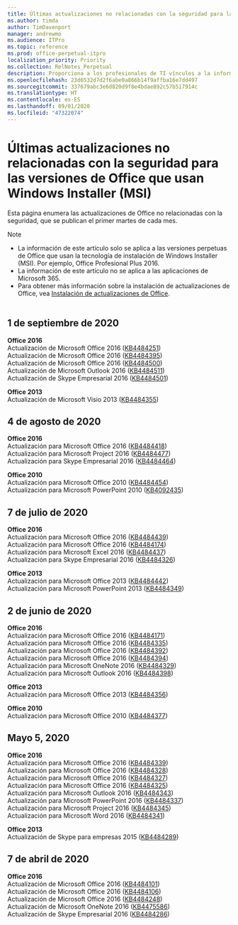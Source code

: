 ```yaml
---
title: Últimas actualizaciones no relacionadas con la seguridad para las versiones de Office que usan Windows Installer (MSI)
ms.author: timda
author: TimDavenport
manager: andrewmo
ms.audience: ITPro
ms.topic: reference
ms.prod: office-perpetual-itpro
localization_priority: Priority
ms.collection: RelNotes_Perpetual
description: Proporciona a los profesionales de TI vínculos a la información de las últimas actualizaciones no relacionadas con la seguridad de las versiones perpetuas de Office 2016, Office 2013 y Office 2010.
ms.openlocfilehash: 23d6532d7d2f6abe0a866b14f9affba16e7dd497
ms.sourcegitcommit: 337679abc3e6d820d9f8e4bdae892c57b517914c
ms.translationtype: HT
ms.contentlocale: es-ES
ms.lasthandoff: 09/01/2020
ms.locfileid: "47322074"
---
```

# <a name="latest-non-security-updates-for-versions-of-office-that-use-windows-installer-msi"></a>Últimas actualizaciones no relacionadas con la seguridad para las versiones de Office que usan Windows Installer (MSI)

Esta página enumera las actualizaciones de Office no relacionadas con la seguridad, que se publican el primer martes de cada mes.

> [!NOTE]
> - La información de este artículo solo se aplica a las versiones perpetuas de Office que usan la tecnología de instalación de Windows Installer (MSI). Por ejemplo, Office Profesional Plus 2016.
> - La información de este artículo no se aplica a las aplicaciones de Microsoft 365.
> - Para obtener más información sobre la instalación de actualizaciones de Office, vea [Instalación de actualizaciones de Office](https://support.office.com/article/2ab296f3-7f03-43a2-8e50-46de917611c5).
<br/><br/>

## <a name="september-1-2020"></a>1 de septiembre de 2020
**Office 2016**<br/>
Actualización de Microsoft Office 2016 ([KB4484251](https://support.microsoft.com/help/4484251))<br/>
Actualización de Microsoft Office 2016 ([KB4484395](https://support.microsoft.com/help/4484395))<br/> Actualización de Microsoft Office 2016 ([KB4484500](https://support.microsoft.com/help/4484500)) <br/>
Actualización de Microsoft Outlook 2016 ([KB4484511](https://support.microsoft.com/help/4484511)) <br/>
Actualización de Skype Empresarial 2016 ([KB4484501](https://support.microsoft.com/help/4484501)) <br/>

**Office 2013**<br/>
Actualización de Microsoft Visio 2013 ([KB4484355](https://support.microsoft.com/help/4484355))<br/>

## <a name="august-4-2020"></a>4 de agosto de 2020

**Office 2016**<br/>
Actualización para Microsoft Office 2016 ([KB4484418](https://support.microsoft.com/help/4484418))<br/> Actualización para Microsoft Project 2016 ([KB4484477](https://support.microsoft.com/help/4484477))<br/>
Actualización para Skype Empresarial 2016 ([KB4484464](https://support.microsoft.com/help/4484464))<br/> 

**Office 2010**<br/>
Actualización para Microsoft Office 2010 ([KB4484454](https://support.microsoft.com/help/4484454))<br/> Actualización para Microsoft PowerPoint 2010 ([KB4092435](https://support.microsoft.com/help/4092435))<br/> 

## <a name="july-7-2020"></a>7 de julio de 2020

**Office 2016**<br/>
Actualización para Microsoft Office 2016 ([KB4484439](https://support.microsoft.com/help/4484439))<br/> Actualización para Microsoft Office 2016 ([KB4484174](https://support.microsoft.com/help/4484174))<br/> Actualización para Microsoft Excel 2016 ([KB4484437](https://support.microsoft.com/help/4484437))<br/>
Actualización para Skype Empresarial 2016 ([KB4484326](https://support.microsoft.com/help/4484326))<br/> 

**Office 2013**<br/>
Actualización para Microsoft Office 2013 ([KB4484442](https://support.microsoft.com/help/4484442))<br/> Actualización para Microsoft PowerPoint 2013 ([KB4484349](https://support.microsoft.com/help/4484349))<br/> 


## <a name="june-2-2020"></a>2 de junio de 2020

**Office 2016**<br/>
Actualización para Microsoft Office 2016 ([KB4484171](https://support.microsoft.com/help/4484171))<br/> Actualización para Microsoft Office 2016 ([KB4484335](https://support.microsoft.com/help/4484335))<br/> Actualización para Microsoft Office 2016 ([KB4484392](https://support.microsoft.com/help/4484392))<br/> Actualización para Microsoft Office 2016 ([KB4484394](https://support.microsoft.com/help/4484394))<br/> Actualización para Microsoft OneNote 2016 ([KB4484329](https://support.microsoft.com/help/4484329))<br/>
Actualización para Microsoft Outlook 2016 ([KB4484398](https://support.microsoft.com/help/4484398))<br/> 

**Office 2013**<br/>
Actualización para Microsoft Office 2013 ([KB4484356](https://support.microsoft.com/help/4484356))<br/> 

**Office 2010**<br/>
Actualización para Microsoft Office 2010 ([KB4484377](https://support.microsoft.com/help/4484377))<br/> 


## <a name="may-5-2020"></a>Mayo 5, 2020

**Office 2016**<br/>
Actualización para Microsoft Office 2016 ([KB4484339](https://support.microsoft.com/help/4484339))<br/> Actualización para Microsoft Office 2016 ([KB4484328](https://support.microsoft.com/help/4484328))<br/> Actualización para Microsoft Office 2016 ([KB4484327](https://support.microsoft.com/help/4484327))<br/> Actualización para Microsoft Office 2016 ([KB4484325](https://support.microsoft.com/help/4484325))<br/> Actualización para Microsoft Outlook 2016 ([KB4484343](https://support.microsoft.com/help/4484343))<br/> Actualización para Microsoft PowerPoint 2016 ([KB4484337](https://support.microsoft.com/help/4484337))<br/> Actualización para Microsoft Project 2016 ([KB4484345](https://support.microsoft.com/help/4484345))<br/> Actualización para Microsoft Word 2016 ([KB4484341](https://support.microsoft.com/help/4484341))<br/> 


**Office 2013**<br/>
Actualización de Skype para empresas 2015 ([KB4484289](https://support.microsoft.com/help/4484289))<br/>

## <a name="april-7-2020"></a>7 de abril de 2020

**Office 2016**<br/>
Actualización de Microsoft Office 2016 ([KB4484101](https://support.microsoft.com/help/4484101))<br/>
Actualización de Microsoft Office 2016 ([KB4484106](https://support.microsoft.com/help/4484106))<br/>
Actualización de Microsoft Office 2016 ([KB4484248](https://support.microsoft.com/help/4484248))<br/>
Actualización de Microsoft OneNote 2016 ([KB4475586](https://support.microsoft.com/help/4475586))<br/>
Actualización de Skype Empresarial 2016 ([KB4484286](https://support.microsoft.com/help/4484286)) <br/>

<br/>

 
